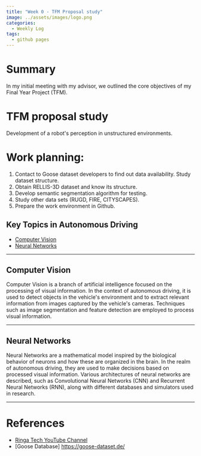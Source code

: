 ```yaml
---
title: "Week 0 - TFM Proposal study"
image: ../assets/images/logo.png
categories:
  - Weekly Log
tags:
  - github pages
---
```


# Summary

In my initial meeting with my advisor, we outlined the core objectives of my Final Year Project (TFM). 

# TFM proposal study
Development of a robot's perception in unstructured environments.


# Work planning:
  1. Contact to Goose dataset developers to find out data availability. Study dataset structure.
  2. Obtain RELLIS-3D dataset and know its structure.
  3. Develop semantic segmentation algorithm for testing.
  4. Study other data sets (RUGD, FIRE, CITYSCAPES).
  5. Prepare the work environment in Github.

## Key Topics in Autonomous Driving

- [Computer Vision](#computer-vision)
- [Neural Networks](#neural-networks)

---

## Computer Vision

Computer Vision is a branch of artificial intelligence focused on the processing of visual information. In the context of autonomous driving, it is used to detect objects in the vehicle's environment and to extract relevant information from images captured by the vehicle's cameras. Techniques such as image segmentation and feature detection are employed to process visual information.

---

## Neural Networks

Neural Networks are a mathematical model inspired by the biological behavior of neurons and how these are organized in the brain. In the realm of autonomous driving, they are used to make decisions based on processed visual information. Various architectures of neural networks are described, such as Convolutional Neural Networks (CNN) and Recurrent Neural Networks (RNN), along with different databases and simulators used in research.

---

# References

* [Ringa Tech YouTube Channel](https://www.youtube.com/@RingaTech)
* [Goose Database] https://goose-dataset.de/
  

